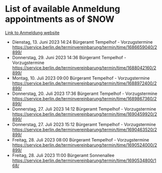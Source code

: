# List of available Anmeldung appointments as of $NOW
[Link to Anmeldung website](https://service.berlin.de/terminvereinbarung/termin/tag.php?termin=1&anliegen[]=120686&dienstleisterlist=122210,122217,327316,122219,327312,122227,327314,122231,327346,122243,327348,122254,122252,329742,122260,329745,122262,329748,122271,327278,122273,327274,122277,327276,330436,122280,327294,122282,327290,122284,327292,122291,327270,122285,327266,122286,327264,122296,327268,150230,329760,122297,327286,122294,327284,122312,329763,122314,329775,122304,327330,122311,327334,122309,327332,317869,122281,327352,122279,329772,122283,122276,327324,122274,327326,122267,329766,122246,327318,122251,327320,122257,327322,122208,327298,122226,327300&herkunft=http%3A%2F%2Fservice.berlin.de%2Fdienstleistung%2F120686%2F)
- Dienstag, 13. Juni 2023 14:24 Bürgeramt Tempelhof - Vorzugstermine https://service.berlin.de/terminvereinbarung/termin/time/1686659040/2899/
- Donnerstag, 29. Juni 2023 14:36 Bürgeramt Tempelhof - Vorzugstermine https://service.berlin.de/terminvereinbarung/termin/time/1688042160/2899/
- Montag, 10. Juli 2023 09:00 Bürgeramt Tempelhof - Vorzugstermine https://service.berlin.de/terminvereinbarung/termin/time/1688972400/2899/
- Donnerstag, 20. Juli 2023 17:36 Bürgeramt Tempelhof - Vorzugstermine https://service.berlin.de/terminvereinbarung/termin/time/1689867360/2899/
- Donnerstag, 27. Juli 2023 14:12 Bürgeramt Tempelhof - Vorzugstermine https://service.berlin.de/terminvereinbarung/termin/time/1690459920/2899/
- Donnerstag, 27. Juli 2023 15:12 Bürgeramt Tempelhof - Vorzugstermine https://service.berlin.de/terminvereinbarung/termin/time/1690463520/2899/
- Freitag, 28. Juli 2023 08:00 Bürgeramt Tempelhof - Vorzugstermine https://service.berlin.de/terminvereinbarung/termin/time/1690524000/2899/
- Freitag, 28. Juli 2023 11:00 Bürgeramt Sonnenallee https://service.berlin.de/terminvereinbarung/termin/time/1690534800/168/
